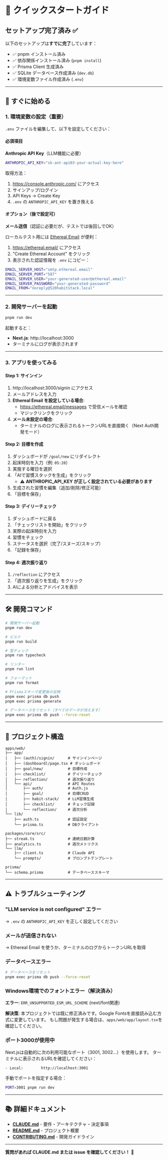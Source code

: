 # 🚀 クイックスタートガイド

## セットアップ完了済み ✅

以下のセットアップは**すでに完了**しています：
- ✅ pnpm インストール済み
- ✅ 依存関係インストール済み (`pnpm install`)
- ✅ Prisma Client 生成済み
- ✅ SQLite データベース作成済み (`dev.db`)
- ✅ 環境変数ファイル作成済み (`.env`)

---

## 🎯 すぐに始める

### 1. 環境変数の設定（重要）

`.env` ファイルを編集して、以下を設定してください：

#### 必須項目

**Anthropic API Key**（LLM機能に必要）
```bash
ANTHROPIC_API_KEY="sk-ant-api03-your-actual-key-here"
```

取得方法：
1. https://console.anthropic.com/ にアクセス
2. サインアップ/ログイン
3. API Keys → Create Key
4. `.env` の `ANTHROPIC_API_KEY` を置き換える

#### オプション（後で設定可）

**メール送信**（認証に必要だが、テストでは後回しでOK）

ローカルテスト用には [Ethereal Email](https://ethereal.email/) が便利：
1. https://ethereal.email/ にアクセス
2. "Create Ethereal Account" をクリック
3. 表示された認証情報を `.env` にコピー：

```bash
EMAIL_SERVER_HOST="smtp.ethereal.email"
EMAIL_SERVER_PORT="587"
EMAIL_SERVER_USER="your-generated-user@ethereal.email"
EMAIL_SERVER_PASSWORD="your-generated-password"
EMAIL_FROM="noreply@520habitstack.local"
```

---

### 2. 開発サーバーを起動

```bash
pnpm run dev
```

起動すると：
- **Next.js**: http://localhost:3000
- ターミナルにログが表示されます

---

### 3. アプリを使ってみる

#### Step 1: サインイン
1. http://localhost:3000/signin にアクセス
2. メールアドレスを入力
3. **Ethereal Email を設定している場合**:
   - https://ethereal.email/messages で受信メールを確認
   - マジックリンクをクリック
4. **メール未設定の場合**:
   - ターミナルのログに表示されるトークンURLを直接開く（Next Auth開発モード）

#### Step 2: 目標を作成
1. ダッシュボードが `/goal/new` にリダイレクト
2. 起床時刻を入力（例: `05:20`）
3. 実施する曜日を選択
4. 「AIで習慣スタックを生成」をクリック
   - ⚠️ **ANTHROPIC_API_KEY が正しく設定されている必要があります**
5. 生成された習慣を編集（追加/削除/修正可能）
6. 「目標を保存」

#### Step 3: デイリーチェック
1. ダッシュボードに戻る
2. 「チェックリストを開始」をクリック
3. 実際の起床時刻を入力
4. 習慣をチェック
5. ステータスを選択（完了/スヌーズ/スキップ）
6. 「記録を保存」

#### Step 4: 週次振り返り
1. `/reflection` にアクセス
2. 「週次振り返りを生成」をクリック
3. AIによる分析とアドバイスを表示

---

## 🛠️ 開発コマンド

```bash
# 開発サーバー起動
pnpm run dev

# ビルド
pnpm run build

# 型チェック
pnpm run typecheck

# リンター
pnpm run lint

# フォーマット
pnpm run format

# Prismaスキーマ変更後の反映
pnpm exec prisma db push
pnpm exec prisma generate

# データベースをリセット（すべてのデータが消えます）
pnpm exec prisma db push --force-reset
```

---

## 📁 プロジェクト構造

```
apps/web/
├── app/
│   ├── (auth)/signin/      # サインインページ
│   ├── (dashboard)/page.tsx # ダッシュボード
│   ├── goal/new/           # 目標作成
│   ├── checklist/          # デイリーチェック
│   ├── reflection/         # 週次振り返り
│   └── api/                # API Routes
│       ├── auth/           # Auth.js
│       ├── goal/           # 目標CRUD
│       ├── habit-stack/    # LLM習慣生成
│       ├── checklist/      # チェック記録
│       └── reflection/     # 週次分析
└── lib/
    ├── auth.ts             # 認証設定
    └── prisma.ts           # DBクライアント

packages/core/src/
├── streak.ts               # 連続日数計算
├── analytics.ts            # 週次メトリクス
└── llm/
    ├── client.ts           # Claude API
    └── prompts/            # プロンプトテンプレート

prisma/
└── schema.prisma           # データベーススキーマ
```

---

## ⚠️ トラブルシューティング

### "LLM service is not configured" エラー
→ `.env` の `ANTHROPIC_API_KEY` を正しく設定してください

### メールが送信されない
→ Ethereal Email を使うか、ターミナルのログからトークンURLを取得

### データベースエラー
```bash
# データベースをリセット
pnpm exec prisma db push --force-reset
```

### Windows環境でのフォントエラー（解決済み）
**エラー**: `ERR_UNSUPPORTED_ESM_URL_SCHEME` (next/font関連)

**解決策**: 本プロジェクトでは既に修正済みです。Google Fontsを直接読み込む方式に変更しています。
もし問題が発生する場合は、`apps/web/app/layout.tsx`を確認してください。

### ポート3000が使用中
Next.jsは自動的に次の利用可能なポート（3001, 3002...）を使用します。
ターミナルに表示されるURLを確認してください：
```
- Local:        http://localhost:3001
```

手動でポートを指定する場合：
```bash
PORT=3001 pnpm run dev
```

---

## 📚 詳細ドキュメント

- **[CLAUDE.md](./CLAUDE.md)** - 要件・アーキテクチャ・決定事項
- **[README.md](./README.md)** - プロジェクト概要
- **[CONTRIBUTING.md](./CONTRIBUTING.md)** - 開発ガイドライン

---

**質問があれば CLAUDE.md または issue を確認してください！** 🎉
